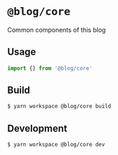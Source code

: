 # `@blog/core`

Common components of this blog

## Usage

```ts
import {} from '@blog/core'
```

## Build
```bash
$ yarn workspace @blog/core build
```

## Development
```bash
$ yarn workspace @blog/core dev
```
